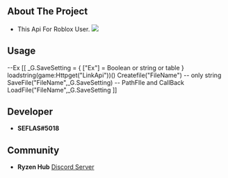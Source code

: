 ## About The Project
* This Api For Roblox User.
![](https://cdn.discordapp.com/attachments/975219114937311265/996751893432909885/R.png)
## Usage
--Ex [[
_G.SaveSetting = {
  ["Ex"] = Boolean or string or table
}
loadstring(game:Httpget("LinkApi"))()
Createfile("FileName") -- only string
SaveFile("FileName",_G.SaveSetting) -- PathFIle and CallBack
LoadFile("FileName",_G.SaveSetting
]]
## Developer
- **SEFLAS#5018**
## Community
- **Ryzen Hub** [Discord Server](https://discord.gg/nCRxx5czEh)
